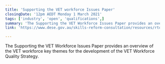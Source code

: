 ```yaml
---
title: 'Supporting the VET workforce Issues Paper'
closingDate: '12pm AEDT Monday 1 March 2021'
tags: ['industry', 'open', 'qualifications',]
summary: 'The Supporting the VET Workforce Issues Paper provides an overview of the VET workforce key themes for the development of the VET Workforce Quality Strategy.'
link: 'https://www.dese.gov.au/skills-reform-consultation/resources/rto-quality-issues-paper'

---
```

The Supporting the VET Workforce Issues Paper provides an overview of the VET workforce key themes for the development of the VET Workforce Quality Strategy.


